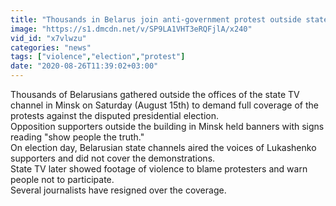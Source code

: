 ```yaml
---
title: "Thousands in Belarus join anti-government protest outside state TV offices"
image: "https://s1.dmcdn.net/v/SP9LA1VHT3eRQFjlA/x240"
vid_id: "x7vlwzu"
categories: "news"
tags: ["violence","election","protest"]
date: "2020-08-26T11:39:02+03:00"
---
```

Thousands of Belarusians gathered outside the offices of the state TV channel in Minsk on Saturday (August 15th) to demand full coverage of the protests against the disputed presidential election.   <br>Opposition supporters outside the building in Minsk held banners with signs reading &quot;show people the truth.&quot;  <br>On election day, Belarusian state channels aired the voices of Lukashenko supporters and did not cover the demonstrations.   <br>State TV later showed footage of violence to blame protesters and warn people not to participate.  <br>Several journalists have resigned over the coverage.
